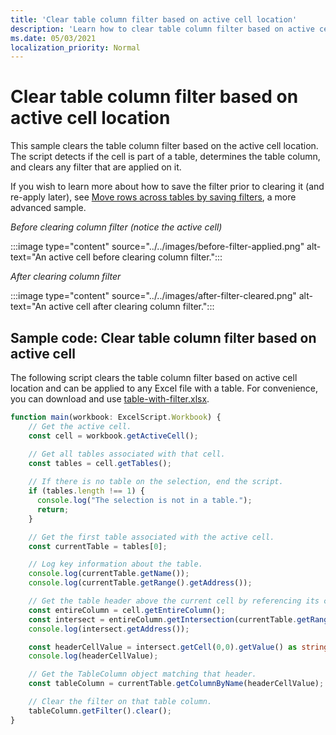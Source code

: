 ```yaml
---
title: 'Clear table column filter based on active cell location'
description: 'Learn how to clear table column filter based on active cell location.'
ms.date: 05/03/2021
localization_priority: Normal
---
```


# Clear table column filter based on active cell location

This sample clears the table column filter based on the active cell location. The script detects if the cell is part of a table, determines the table column, and clears any filter that are applied on it.

If you wish to learn more about how to save the filter prior to clearing it (and re-apply later), see [Move rows across tables by saving filters](move-rows-across-tables.md), a more advanced sample.

_Before clearing column filter (notice the active cell)_

:::image type="content" source="../../images/before-filter-applied.png" alt-text="An active cell before clearing column filter.":::

_After clearing column filter_

:::image type="content" source="../../images/after-filter-cleared.png" alt-text="An active cell after clearing column filter.":::

## Sample code: Clear table column filter based on active cell

The following script clears the table column filter based on active cell location and can be applied to any Excel file with a table. For convenience, you can download and use <a href="table-with-filter.xlsx">table-with-filter.xlsx</a>.

```TypeScript
function main(workbook: ExcelScript.Workbook) {
    // Get the active cell.
    const cell = workbook.getActiveCell();

    // Get all tables associated with that cell.
    const tables = cell.getTables();
    
    // If there is no table on the selection, end the script.
    if (tables.length !== 1) {
      console.log("The selection is not in a table.");
      return;
    }

    // Get the first table associated with the active cell.
    const currentTable = tables[0];

    // Log key information about the table.
    console.log(currentTable.getName());
    console.log(currentTable.getRange().getAddress());

    // Get the table header above the current cell by referencing its column.
    const entireColumn = cell.getEntireColumn();
    const intersect = entireColumn.getIntersection(currentTable.getRange());
    console.log(intersect.getAddress());

    const headerCellValue = intersect.getCell(0,0).getValue() as string;
    console.log(headerCellValue);

    // Get the TableColumn object matching that header.
    const tableColumn = currentTable.getColumnByName(headerCellValue);

    // Clear the filter on that table column.
    tableColumn.getFilter().clear();
}
```
